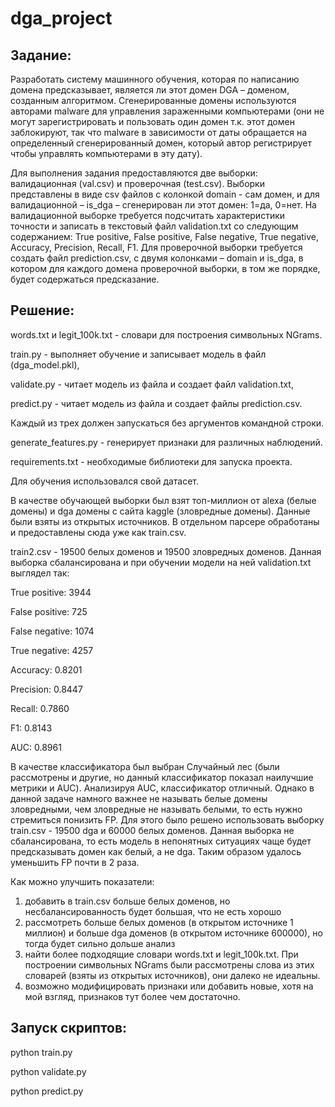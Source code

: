 # dga_project

## Задание:
Разработать систему машинного обучения, которая по написанию домена предсказывает, является ли этот домен DGA – доменом, созданным алгоритмом. Сгенерированные домены используются авторами malware для управления зараженными компьютерами (они не могут зарегистрировать и пользовать один домен т.к. этот домен заблокируют, так что malware в зависимости от даты обращается на определенный сгенерированный домен, который автор регистрирует чтобы управлять компьютерами в эту дату).


Для выполнения задания предоставляются две выборки: валидационная (val.csv) и проверочная (test.csv). Выборки представлены в виде csv файлов с колонкой domain - сам домен, и для валидационной – is_dga – сгенерирован ли этот домен: 1=да, 0=нет. На валидационной выборке требуется подсчитать характеристики точности и записать в текстовый файл validation.txt со следующим содержанием: True positive, False positive, False negative, True negative,  Accuracy, Precision, Recall, F1. Для проверочной выборки требуется создать файл prediction.csv, с двумя колонками – domain и is_dga, в котором для каждого домена проверочной выборки, в том же порядке, будет содержаться предсказание.

## Решение:
words.txt и legit_100k.txt - словари для построения символьных NGrams.

train.py - выполняет обучение и записывает модель в файл (dga_model.pkl), 

validate.py - читает модель из файла и создает файл validation.txt, 

predict.py - читает модель из файла и создает файлы prediction.csv.

Каждый из трех должен запускаться без аргументов командной строки.

generate_features.py - генерирует признаки для различных наблюдений.


requirements.txt - необходимые библиотеки для запуска проекта.


Для обучения использовался свой датасет. 

В качестве обучающей выборки был взят топ-миллион от alexa (белые домены) и dga домены с сайта kaggle (зловредные домены). Данные были взяты из открытых источников. В отдельном парсере обработаны и предоставлены сюда уже как train.csv.

train2.csv - 19500 белых доменов и 19500 зловредных доменов. Данная выборка сбалансирована и при обучении модели на ней validation.txt выглядел так:

True positive: 3944

False positive: 725

False negative: 1074

True negative: 4257

Accuracy: 0.8201

Precision: 0.8447

Recall: 0.7860

F1: 0.8143

AUC: 0.8961


В качестве классификатора был выбран Случайный лес (были рассмотрены и другие, но данный классификатор показал наилучшие метрики и AUC). Анализируя AUC, классификатор отличный. Однако в данной задаче намного важнее не называть белые домены зловредными, чем зловредные не называть белыми, то есть нужно стремиться понизить FP. Для этого было решено использовать выборку train.csv - 19500 dga и 60000 белых доменов. Данная выборка не сбалансирована, то есть модель в непонятных ситуациях чаще будет предсказывать домен как белый, а не dga. Таким образом удалось уменьшить FP почти в 2 раза. 


Как можно улучшить показатели:
1) добавить в train.csv больше белых доменов, но несбалансированность будет большая, что не есть хорошо
2) рассмотреть больше белых доменов (в открытом источнике 1 миллион) и больше dga доменов (в открытом источнике 600000), но тогда будет сильно дольше анализ
3) найти более подходящие словари words.txt и legit_100k.txt. При построении символьных NGrams были рассмотрены слова из этих словарей (взяты из открытых источников), они далеко не идеальны.
4) возможно модифицировать признаки или добавить новые, хотя на мой взгляд, признаков тут более чем достаточно.

## Запуск скриптов:
python train.py

python validate.py

python predict.py
